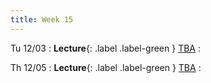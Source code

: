 ```yaml
---
title: Week 15
---
```


Tu 12/03
: **Lecture**{: .label .label-green } [TBA](/assets/lecture-notes/collection-F24.pdf)
    : 

Th 12/05
: **Lecture**{: .label .label-green } [TBA](/assets/lecture-notes/collection-F24.pdf)
    : 
